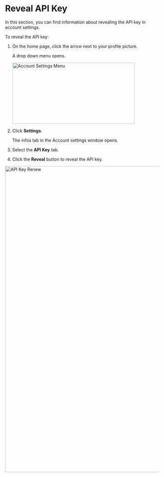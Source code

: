 # Reveal API Key

In this section, you can find information about  revealing the API key in account settings.

To reveal the API key:

1. On the home page, click the arrow next to your profile picture.

    A drop down menu opens.

    <img src="../images/account-settings-menu.png" alt="Account Settings Menu" width="400" height="200"/>

1. Click **Settings**.

    The infos tab in the Account settings window opens.

1. Select the **API Key** tab.
1. Click the **Reveal** button to reveal the API key.

<img src="../images/api-key-reveal-button.png" alt="API Key Renew" width="1000" height="1000"/>